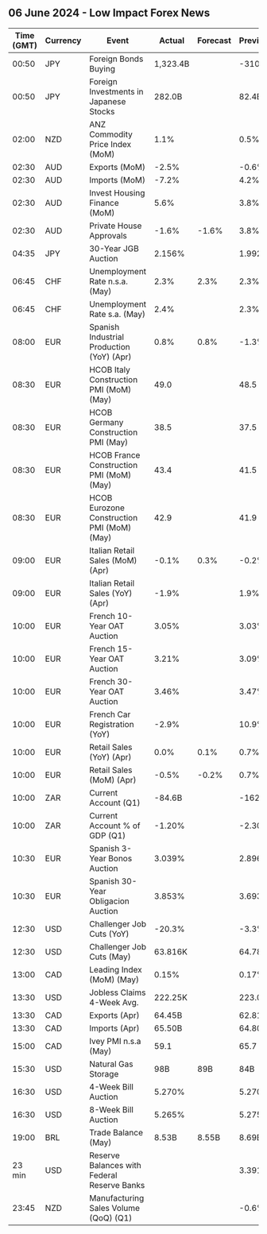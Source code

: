 ## 06 June 2024 - Low Impact Forex News

| Time (GMT) | Currency | Event | Actual | Forecast | Previous |
|------|----------|-------|--------|----------|----------|
| 00:50 | JPY | Foreign Bonds Buying | 1,323.4B |  | -310.4B |
| 00:50 | JPY | Foreign Investments in Japanese Stocks | 282.0B |  | 82.4B |
| 02:00 | NZD | ANZ Commodity Price Index (MoM) | 1.1% |  | 0.5% |
| 02:30 | AUD | Exports (MoM) | -2.5% |  | -0.6% |
| 02:30 | AUD | Imports (MoM) | -7.2% |  | 4.2% |
| 02:30 | AUD | Invest Housing Finance (MoM) | 5.6% |  | 3.8% |
| 02:30 | AUD | Private House Approvals | -1.6% | -1.6% | 3.8% |
| 04:35 | JPY | 30-Year JGB Auction | 2.156% |  | 1.992% |
| 06:45 | CHF | Unemployment Rate n.s.a. (May) | 2.3% | 2.3% | 2.3% |
| 06:45 | CHF | Unemployment Rate s.a. (May) | 2.4% |  | 2.3% |
| 08:00 | EUR | Spanish Industrial Production (YoY) (Apr) | 0.8% | 0.8% | -1.3% |
| 08:30 | EUR | HCOB Italy Construction PMI (MoM) (May) | 49.0 |  | 48.5 |
| 08:30 | EUR | HCOB Germany Construction PMI (May) | 38.5 |  | 37.5 |
| 08:30 | EUR | HCOB France Construction PMI (MoM) (May) | 43.4 |  | 41.5 |
| 08:30 | EUR | HCOB Eurozone Construction PMI (MoM) (May) | 42.9 |  | 41.9 |
| 09:00 | EUR | Italian Retail Sales (MoM) (Apr) | -0.1% | 0.3% | -0.2% |
| 09:00 | EUR | Italian Retail Sales (YoY) (Apr) | -1.9% |  | 1.9% |
| 10:00 | EUR | French 10-Year OAT Auction | 3.05% |  | 3.03% |
| 10:00 | EUR | French 15-Year OAT Auction | 3.21% |  | 3.09% |
| 10:00 | EUR | French 30-Year OAT Auction | 3.46% |  | 3.47% |
| 10:00 | EUR | French Car Registration (YoY) | -2.9% |  | 10.9% |
| 10:00 | EUR | Retail Sales (YoY) (Apr) | 0.0% | 0.1% | 0.7% |
| 10:00 | EUR | Retail Sales (MoM) (Apr) | -0.5% | -0.2% | 0.7% |
| 10:00 | ZAR | Current Account (Q1) | -84.6B |  | -162.9B |
| 10:00 | ZAR | Current Account % of GDP (Q1) | -1.20% |  | -2.30% |
| 10:30 | EUR | Spanish 3-Year Bonos Auction | 3.039% |  | 2.896% |
| 10:30 | EUR | Spanish 30-Year Obligacion Auction | 3.853% |  | 3.693% |
| 12:30 | USD | Challenger Job Cuts (YoY) | -20.3% |  | -3.3% |
| 12:30 | USD | Challenger Job Cuts (May) | 63.816K |  | 64.789K |
| 13:00 | CAD | Leading Index (MoM) (May) | 0.15% |  | 0.17% |
| 13:30 | USD | Jobless Claims 4-Week Avg. | 222.25K |  | 223.00K |
| 13:30 | CAD | Exports (Apr) | 64.45B |  | 62.81B |
| 13:30 | CAD | Imports (Apr) | 65.50B |  | 64.80B |
| 15:00 | CAD | Ivey PMI n.s.a (May) | 59.1 |  | 65.7 |
| 15:30 | USD | Natural Gas Storage | 98B | 89B | 84B |
| 16:30 | USD | 4-Week Bill Auction | 5.270% |  | 5.270% |
| 16:30 | USD | 8-Week Bill Auction | 5.265% |  | 5.275% |
| 19:00 | BRL | Trade Balance (May) | 8.53B | 8.55B | 8.69B |
| 23 min | USD | Reserve Balances with Federal Reserve Banks |  |  | 3.391T |
| 23:45 | NZD | Manufacturing Sales Volume (QoQ) (Q1) |  |  | -0.6% |
